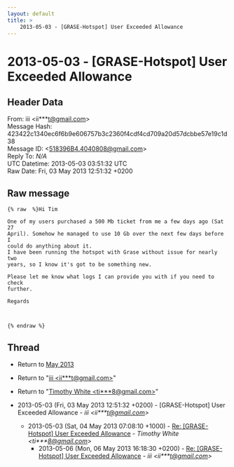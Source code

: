 ```yaml
---
layout: default
title: >
    2013-05-03 - [GRASE-Hotspot] User Exceeded Allowance
---
```


# 2013-05-03 - [GRASE-Hotspot] User Exceeded Allowance

## Header Data

From: iii \<ii***t@gmail.com\><br>
Message Hash: 423422c1340ec6f6b9e606757b3c2360f4cdf4cd709a20d57dcbbe57e19c1d38<br>
Message ID: \<518396B4.4040808@gmail.com\><br>
Reply To: _N/A_<br>
UTC Datetime: 2013-05-03 03:51:32 UTC<br>
Raw Date: Fri, 03 May 2013 12:51:32 +0200<br>

## Raw message

```
{% raw  %}Hi Tim

One of my users purchased a 500 Mb ticket from me a few days ago (Sat 27 
April). Somehow he managed to use 10 Gb over the next few days before I 
could do anything about it.
I have been running the hotspot with Grase without issue for nearly two 
years, so I know it's got to be something new.

Please let me know what logs I can provide you with if you need to check 
further.

Regards



{% endraw %}
```

## Thread

+ Return to [May 2013](/archive/2013/05)

+ Return to "[iii <ii***t<span>@</span>gmail.com>](/authors/ii___t_at_gmail_com)"
+ Return to "[Timothy White <ti***8<span>@</span>gmail.com>](/authors/ti___8_at_gmail_com)"

+ 2013-05-03 (Fri, 03 May 2013 12:51:32 +0200) - [GRASE-Hotspot] User Exceeded Allowance - _iii \<ii***t@gmail.com\>_
  + 2013-05-03 (Sat, 04 May 2013 07:08:10 +1000) - [Re: [GRASE-Hotspot] User Exceeded Allowance](/archive/2013/05/a328dee589a70e9df2e88a755385b1710e49bc61f9cbbb28c35896015ee5387d) - _Timothy White \<ti***8@gmail.com\>_
    + 2013-05-06 (Mon, 06 May 2013 16:18:30 +0200) - [Re: [GRASE-Hotspot] User Exceeded Allowance](/archive/2013/05/c2e433fd3d2309986ac7eb53ec32e75d098c530db7be5e0d4f9bbc6170f7f9eb) - _iii \<ii***t@gmail.com\>_

